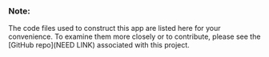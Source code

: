 ### Note:

The code files used to construct this app are listed here for your convenience. To examine them more closely or to contribute, please see the [GitHub repo](NEED LINK) associated with this project.
